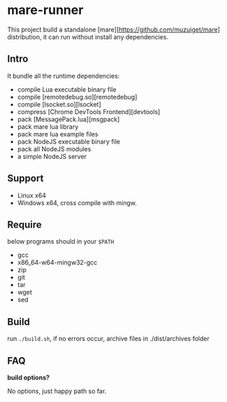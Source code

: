 mare-runner
===========

This project build a standalone [mare][https://github.com/muzuiget/mare] distribution, it can run without install any dependencies.

Intro
-----

It bundle all the runtime dependencies:

* compile Lua executable binary file
* compile [remotedebug.so][remotedebug]
* compile [lsocket.so][lsocket]
* compress [Chrome DevTools Frontend][devtools]
* pack [MessagePack.lua][msgpack]
* pack mare lua library
* pack mare lua example files
* pack NodeJS executable binary file
* pack all NodeJS modules
* a simple NodeJS server

Support
-------

* Linux x64
* Windows x64, cross compile with mingw.

Require
-------

below programs should in your `$PATH`

* gcc
* x86_64-w64-mingw32-gcc
* zip
* git
* tar
* wget
* sed

Build
-----

run `./build.sh`, if no errors occur, archive files in ./dist/archives folder

FAQ
----

**build options?**

No options, just happy path so far.



